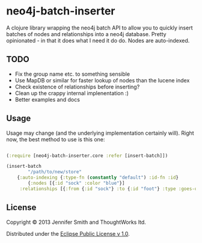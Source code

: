 # neo4j-batch-inserter

A clojure library wrapping the neo4j batch API to allow you to quickly insert batches of nodes and relationships into a neo4j database. Pretty opinionated - in that it does what I need it do do. Nodes are auto-indexed.

## TODO

* Fix the group name etc. to something sensible
* Use MapDB or similar for faster lookup of nodes than the lucene index
* Check existence of relationships before inserting?
* Clean up the crappy internal implenentation :) 
* Better examples and docs

## Usage

Usage may change (and the underlying implementation certainly will). Right now, the best method to use is this one:


``` clojure

(:require [neo4j-batch-inserter.core :refer [insert-batch]])

(insert-batch
        "/path/to/new/store"	
	{:auto-indexing {:type-fn (constantly "default") :id-fn :id}
       	{:nodes [{:id "sock" :color "blue"}] 
	 :relationships [{:from {:id "sock"} :to {:id "foot"} :type :goes-on :properties { :validity "awesome"}}]})
```

## License

Copyright © 2013 Jennifer Smith and ThoughtWorks ltd.

Distributed under the [Eclipse Public License v 1.0](http://www.eclipse.org/legal/epl-v10.html).